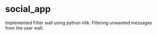 # social_app

Implemented Filter wall using python nltk. Filtering unwanted messages from the user wall.  

